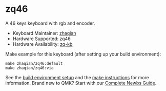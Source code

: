 # zq46

A 46 keys keyboard with rgb and encoder.

* Keyboard Maintainer: [zhaqian](https://github.com/zhaqian12)
* Hardware Supported: zq46
* Hardware Availability: [zq-kb](https://github.com/zhaqian12/ZQ-Keyboard)

Make example for this keyboard (after setting up your build environment):

    make zhaqian/zq46:default
    make zhaqian/zq46:via

See the [build environment setup](https://docs.qmk.fm/#/getting_started_build_tools) and the [make instructions](https://docs.qmk.fm/#/getting_started_make_guide) for more information. Brand new to QMK? Start with our [Complete Newbs Guide](https://docs.qmk.fm/#/newbs).
